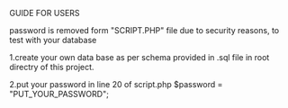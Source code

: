 GUIDE FOR USERS

password is removed form "SCRIPT.PHP" file due to security reasons,
to test with your database 

1.create your own data base as per schema 
   provided in .sql file in root directry of this project.

2.put your password in line  20 of  script.php  $password = "PUT_YOUR_PASSWORD";   

